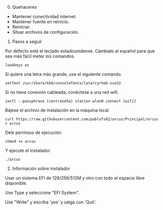 0. Quehaceres
- Mantener conectividad internet.
- Mantener fuente en reinicio.
- Reiniciar.
- Situar archivos de configuración.

1. Pasos a seguir

Por defecto está el teclado estadounidense. Cámbialo al español para que sea más fácil meter los comandos.

`loadkeys es`

Si quiere una letra más grande, use el siguiente comando.

`setfont /usr/share/kbd/consolefonts/latarcyrheb-sun32`

Si no tiene conexión cableada, conéctese a una red wifi.

`iwctl --passphrase [contraseña] station wlan0 connect [wifi]`

Bájese el archivo de instalación en la máquina local.

`curl https://raw.githubusercontent.com/pablofs02/arcus/Principal/arcus > arcus`

Dele permisos de ejecución.

`chmod +x arcus`

Y ejecute el instalador.

`./arcus`

2. Información sobre instalador

Usar un sistema EFI de 128/256/512M y otro con todo el espacio libre disponible.

Use Type y seleccione "EFI System".

Use "Write" y escriba 'yes' y salga con 'Quit'.

